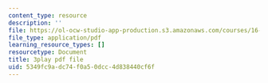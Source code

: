 ```yaml
---
content_type: resource
description: ''
file: https://ol-ocw-studio-app-production.s3.amazonaws.com/courses/16-687-private-pilot-ground-school-january-iap-2019/5349fc9adc74f0a50dcc4d838440cf6f_kiCNa95DnnE.pdf
file_type: application/pdf
learning_resource_types: []
resourcetype: Document
title: 3play pdf file
uid: 5349fc9a-dc74-f0a5-0dcc-4d838440cf6f
---
```

